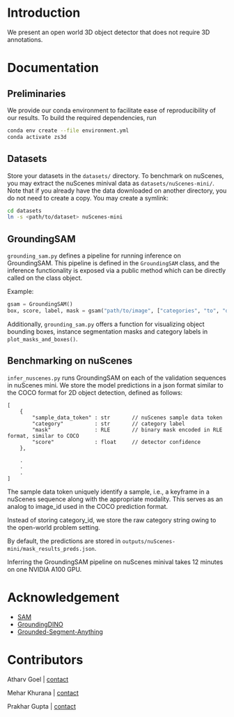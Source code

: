 # Introduction
We present an open world 3D object detector that does not require 3D annotations. 

# Documentation

## Preliminaries
We provide our conda environment to facilitate ease of reproducibility of our results. To build the required dependencies, run
```bash
conda env create --file environment.yml
conda activate zs3d
```

## Datasets
Store your datasets in the `datasets/` directory. To benchmark on nuScenes, you may extract the nuScenes minival data as `datasets/nuScenes-mini/`. Note that if you already have the data downloaded on another directory, you do not need to create a copy. You may create a symlink:
```bash
cd datasets
ln -s <path/to/dataset> nuScenes-mini
```

## GroundingSAM
`grounding_sam.py` defines a pipeline for running inference on GroundingSAM. This pipeline is defined in the `GroundingSAM` class, and the inference functionality is exposed via a public method which can be directly called on the class object.

Example:
```py
gsam = GroundingSAM()
box, score, label, mask = gsam("path/to/image", ["categories", "to", "detect"])
```

Additionally, `grounding_sam.py` offers a function for visualizing object bounding boxes, instance segmentation masks and category labels in `plot_masks_and_boxes()`.

## Benchmarking on nuScenes 
`infer_nuscenes.py` runs GroundingSAM on each of the validation sequences in nuScenes mini. We store the model predictions in a json format similar to the COCO format for 2D object detection, defined as follows:
```
[
    {
        "sample_data_token" : str       // nuScenes sample data token
        "category"          : str       // category label 
        "mask"              : RLE       // binary mask encoded in RLE format, similar to COCO
        "score"             : float     // detector confidence
    },

    .
    .
    .
]
```
The sample data token uniquely identify a sample, i.e., a keyframe in a nuScenes sequence along with the appropriate modality. This serves as an analog to image_id used in the COCO prediction format.

Instead of storing category_id, we store the raw category string owing to the open-world problem setting.

By default, the predictions are stored in `outputs/nuScenes-mini/mask_results_preds.json`.

Inferring the GroundingSAM pipeline on nuScenes minival takes 12 minutes on one NVIDIA A100 GPU.

# Acknowledgement
- [SAM](https://github.com/facebookresearch/segment-anything)
- [GroundingDINO](https://github.com/IDEA-Research/GroundingDINO)
- [Grounded-Segment-Anything](https://github.com/IDEA-Research/Grounded-Segment-Anything)

# Contributors
Atharv Goel | [contact](mailto:atharv21027@iiitd.ac.in) 

Mehar Khurana | [contact](mailto:mehar21541@iiitd.ac.in) 

Prakhar Gupta | [contact](mailto:prakhar21550@iiitd.ac.in) 